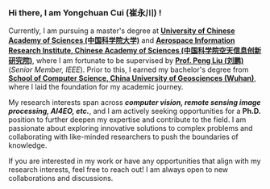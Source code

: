 ### Hi there, I am Yongchuan Cui (崔永川) !

Currently, I am pursuing a master's degree at **[University of Chinese Academy of Sciences (中国科学院大学)](https://english.ucas.ac.cn/)** and **[Aerospace Information Research Institute, Chinese Academy of Sciences (中国科学院空天信息创新研究院)](http://english.aircas.cas.cn/)**, where I am fortunate to be supervised by **[Prof. Peng Liu (刘鹏)](https://people.ucas.edu.cn/~liupeng_rs)**(*Senior Member, IEEE*). Prior to this, I earned my bachelor's degree from **[School of Computer Science, China University of Geosciences (Wuhan)](https://en.cug.edu.cn/)**, where I laid the foundation for my academic journey.

My research interests span across ***computer vision, remote sensing image processing, AI4EO, etc.***, and I am actively seeking opportunities for a **Ph.D.** position to further deepen my expertise and contribute to the field. I am passionate about exploring innovative solutions to complex problems and collaborating with like-minded researchers to push the boundaries of knowledge.

If you are interested in my work or have any opportunities that align with my research interests, feel free to reach out! I am always open to new collaborations and discussions.
